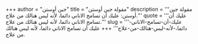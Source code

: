 +++
author = "جين أوستن"
title = "مقولة جين أوستن"
description = '''مقولة جين أوستن: عليك أن تسامح الاناني دائما، لأنه ليس هنالك من علاج.'''
quote = '''عليك أن تسامح الاناني دائما، لأنه ليس هنالك من علاج.'''
slug = '''عليك-أن-تسامح-الاناني-دائما،-لأنه-ليس-هنالك-من-علاج'''
+++
عليك أن تسامح الاناني دائما، لأنه ليس هنالك من علاج.
